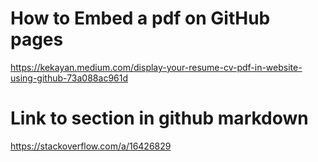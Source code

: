 
# How to Embed a pdf on GitHub pages
https://kekayan.medium.com/display-your-resume-cv-pdf-in-website-using-github-73a088ac961d

# Link to section in github markdown
https://stackoverflow.com/a/16426829